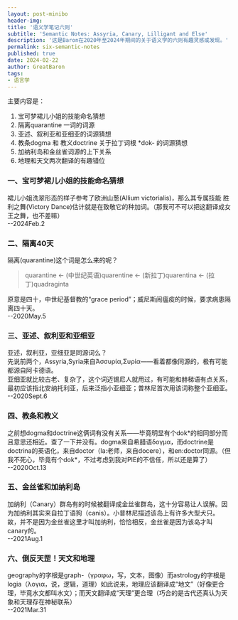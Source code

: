 ```yaml
---
layout: post-minibo
header-img: 
title: '语义学笔记六则'
subtitle: 'Semantic Notes: Assyria, Canary, Lilligant and Else'
description: '这是Baron在2020年至2024年期间的关于语义学的六则有趣灵感或发现。'
permalink: six-semantic-notes
published: true
date: 2024-02-22
author: GreatBaron
tags:
- 语言学
---
```


主要内容是：
1. 宝可梦裙儿小姐的技能命名猜想
2. 隔离quarantine 一词的词源
3. 亚述、叙利亚和亚细亚的词源猜想
4. 教条dogma 和 教义doctrine 关于拉丁词根 \*dok- 的词源猜想
5. 加纳利岛和金丝雀词源的上下关系
6. 地理和天文两次翻译的有趣错位

### 一、宝可梦裙儿小姐的技能命名猜想
裙儿小姐洗翠形态的样子参考了欧洲山葱(Allium victorialis)，那么其专属技能 胜利之舞(Victory Dance)估计就是在致敬它的种加词。（那我可不可以把这翻译成女王之舞，也不差嘛）  
--2024Feb.2

### 二、隔离40天
隔离(quarantine)这个词是怎么来的呢？  
>quarantine ← (中世纪英语)quarentine ← (新拉丁)quarentina ← (拉丁)quadraginta  

原意是四十，中世纪基督教的“grace period”；威尼斯闹瘟疫的时候，要求病患隔离四十天。  
--2020May.5

### 三、亚述、叙利亚和亚细亚
亚述，叙利亚，亚细亚是同源词么？  
先说前两个，Assyria,Syria来自Ἀσσυρία,Συρία——看着都像同源的，极有可能都源自阿卡德语。  
亚细亚就比较古老、复杂了，这个词迈锡尼人就用过，有可能和赫梯语有点关系，最初应该指北安纳托利亚，后来泛指小亚细亚；普林尼首次用该词称整个亚细亚。   
--2020Sept.6

### 四、教条和教义
之前想dogma和doctrine这俩词有没有关系——毕竟明显有个dok\*的相同部分而且意思还相近。查了一下并没有。dogma来自希腊语δογμα，而doctrine是doctrina的英语化，来自doctor（la:老师，来自docere），和en:doctor同源。（但我不死心，毕竟有个dok\*，不过考虑到我对PIE的不信任，所以还是算了）  
--2020Oct.13

### 五、金丝雀和加纳利岛
加纳利（Canary）群岛有的时候被翻译成金丝雀群岛，这十分容易让人误解。因为加纳利其实来自拉丁语狗（canis）。小普林尼描述该岛上有许多大型犬只。故，并不是因为金丝雀这里才叫加纳利，恰恰相反，金丝雀是因为该岛才叫canary的。  
--2021Aug.1 

### 六、倒反天罡！天文和地理
geography的字根是graph-（γραφω，写，文本，图像）而astrology的字根是logia（λογια，说，逻辑，道理）如此说来，地理应该翻译成“地文”（好像更合理，毕竟水文都叫水文）；而天文翻译成“天理”更合理（巧合的是古代还真认为天象和天理存在神秘联系）  
--2021Mar.31

